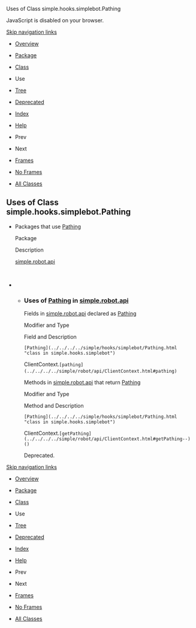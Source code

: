 Uses of Class simple.hooks.simplebot.Pathing   <!-- try { if (location.href.indexOf('is-external=true') == -1) { parent.document.title="Uses of Class simple.hooks.simplebot.Pathing"; } } catch(err) { } //-->

JavaScript is disabled on your browser.

[Skip navigation links](#skip.navbar.top "Skip navigation links")

*   [Overview](../../../../overview-summary.html)
*   [Package](../package-summary.html)
*   [Class](../../../../simple/hooks/simplebot/Pathing.html "class in simple.hooks.simplebot")
*   Use
*   [Tree](../package-tree.html)
*   [Deprecated](../../../../deprecated-list.html)
*   [Index](../../../../index-files/index-1.html)
*   [Help](../../../../help-doc.html)

*   Prev
*   Next

*   [Frames](../../../../index.html?simple/hooks/simplebot/class-use/Pathing.html)
*   [No Frames](Pathing.html)

*   [All Classes](../../../../allclasses-noframe.html)

<!-- allClassesLink = document.getElementById("allclasses\_navbar\_top"); if(window==top) { allClassesLink.style.display = "block"; } else { allClassesLink.style.display = "none"; } //-->

Uses of Class  
simple.hooks.simplebot.Pathing
----------------------------------------------

*   Packages that use [Pathing](../../../../simple/hooks/simplebot/Pathing.html "class in simple.hooks.simplebot") 
    
    Package
    
    Description
    
    [simple.robot.api](#simple.robot.api)
    
     
    
*   *   ### Uses of [Pathing](../../../../simple/hooks/simplebot/Pathing.html "class in simple.hooks.simplebot") in [simple.robot.api](../../../../simple/robot/api/package-summary.html)
        
        Fields in [simple.robot.api](../../../../simple/robot/api/package-summary.html) declared as [Pathing](../../../../simple/hooks/simplebot/Pathing.html "class in simple.hooks.simplebot") 
        
        Modifier and Type
        
        Field and Description
        
        `[Pathing](../../../../simple/hooks/simplebot/Pathing.html "class in simple.hooks.simplebot")`
        
        ClientContext.`[pathing](../../../../simple/robot/api/ClientContext.html#pathing)` 
        
        Methods in [simple.robot.api](../../../../simple/robot/api/package-summary.html) that return [Pathing](../../../../simple/hooks/simplebot/Pathing.html "class in simple.hooks.simplebot") 
        
        Modifier and Type
        
        Method and Description
        
        `[Pathing](../../../../simple/hooks/simplebot/Pathing.html "class in simple.hooks.simplebot")`
        
        ClientContext.`[getPathing](../../../../simple/robot/api/ClientContext.html#getPathing--)()`
        
        Deprecated. 
        

[Skip navigation links](#skip.navbar.bottom "Skip navigation links")

*   [Overview](../../../../overview-summary.html)
*   [Package](../package-summary.html)
*   [Class](../../../../simple/hooks/simplebot/Pathing.html "class in simple.hooks.simplebot")
*   Use
*   [Tree](../package-tree.html)
*   [Deprecated](../../../../deprecated-list.html)
*   [Index](../../../../index-files/index-1.html)
*   [Help](../../../../help-doc.html)

*   Prev
*   Next

*   [Frames](../../../../index.html?simple/hooks/simplebot/class-use/Pathing.html)
*   [No Frames](Pathing.html)

*   [All Classes](../../../../allclasses-noframe.html)

<!-- allClassesLink = document.getElementById("allclasses\_navbar\_bottom"); if(window==top) { allClassesLink.style.display = "block"; } else { allClassesLink.style.display = "none"; } //-->